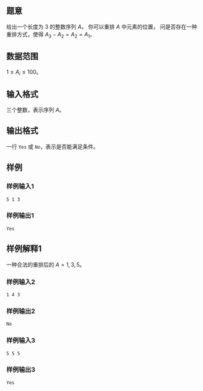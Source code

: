 ## 题意

给出一个长度为 $3$ 的整数序列 $A$。
你可以重排 $A$ 中元素的位置，
问是否存在一种重排方式，使得 $A_3-A_2=A_2=A_1$。

## 数据范围

$1\le A_i\le 100$。

## 输入格式

三个整数，表示序列 $A$。
          
## 输出格式

一行 `Yes` 或 `No`，表示是否能满足条件。

## 样例

### 样例输入1
```
5 1 3
```

### 样例输出1
```
Yes
```

## 样例解释1

一种合法的重排后的 $A=1,3,5$。

### 样例输入2
```
1 4 3
```

### 样例输出2
```
No
```

### 样例输入3
```
5 5 5
```

### 样例输出3
```
Yes
```

